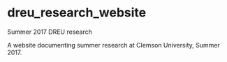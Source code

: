 # dreu_research_website
Summer 2017 DREU research

A website documenting summer research at Clemson University, Summer 2017. 
